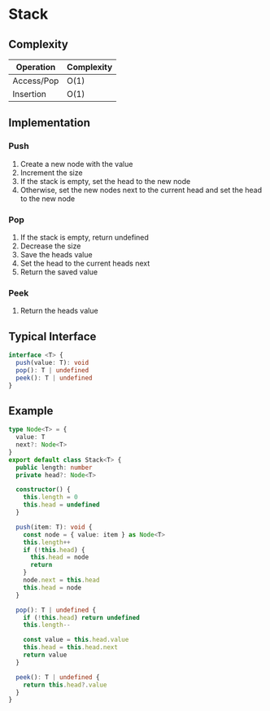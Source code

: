 # Stack

## Complexity

| Operation  | Complexity |
| ---------- | ---------- |
| Access/Pop | O(1)       |
| Insertion  | O(1)       |

## Implementation

### Push

1. Create a new node with the value
2. Increment the size
3. If the stack is empty, set the head to the new node
4. Otherwise, set the new nodes next to the current head and set the head to
   the new node

### Pop

1. If the stack is empty, return undefined
2. Decrease the size
3. Save the heads value
4. Set the head to the current heads next
5. Return the saved value

### Peek

1. Return the heads value

## Typical Interface

```typescript
interface <T> {
  push(value: T): void
  pop(): T | undefined
  peek(): T | undefined
}
```

## Example

```typescript
type Node<T> = {
  value: T
  next?: Node<T>
}
export default class Stack<T> {
  public length: number
  private head?: Node<T>

  constructor() {
    this.length = 0
    this.head = undefined
  }

  push(item: T): void {
    const node = { value: item } as Node<T>
    this.length++
    if (!this.head) {
      this.head = node
      return
    }
    node.next = this.head
    this.head = node
  }

  pop(): T | undefined {
    if (!this.head) return undefined
    this.length--

    const value = this.head.value
    this.head = this.head.next
    return value
  }

  peek(): T | undefined {
    return this.head?.value
  }
}
```
